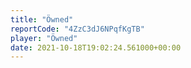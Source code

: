 ```yaml
---
title: "Öwned"
reportCode: "4ZzC3dJ6NPqfKgTB"
player: "Öwned"
date: 2021-10-18T19:02:24.561000+00:00
---
```

